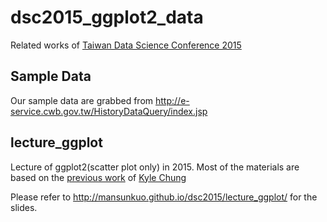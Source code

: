 # dsc2015_ggplot2_data

Related works of 
[Taiwan Data Science Conference 2015](http://datasci.tw/)

## Sample Data

Our sample data are grabbed from http://e-service.cwb.gov.tw/HistoryDataQuery/index.jsp

## lecture_ggplot

Lecture of ggplot2(scatter plot only) in 2015.
Most of the materials are based on the 
[previous work](https://github.com/everdark/lecture_ggplot) of
[Kyle Chung](https://github.com/everdark)

Please refer to http://mansunkuo.github.io/dsc2015/lecture_ggplot/
for the slides.
